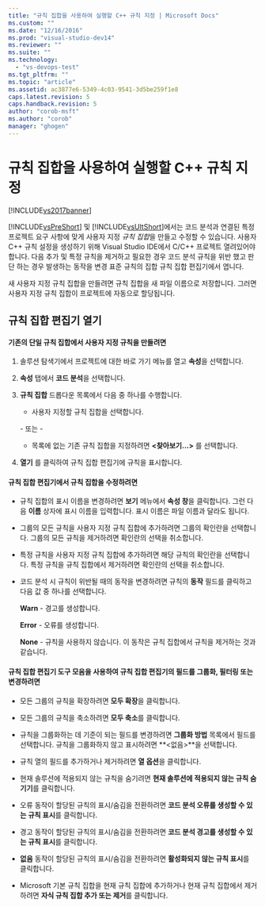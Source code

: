 ```yaml
---
title: "규칙 집합을 사용하여 실행할 C++ 규칙 지정 | Microsoft Docs"
ms.custom: ""
ms.date: "12/16/2016"
ms.prod: "visual-studio-dev14"
ms.reviewer: ""
ms.suite: ""
ms.technology: 
  - "vs-devops-test"
ms.tgt_pltfrm: ""
ms.topic: "article"
ms.assetid: ac3877e6-5349-4c03-9541-3d5be259f1e8
caps.latest.revision: 5
caps.handback.revision: 5
author: "corob-msft"
ms.author: "corob"
manager: "ghogen"
---
```

# 규칙 집합을 사용하여 실행할 C++ 규칙 지정
[!INCLUDE[vs2017banner](../code-quality/includes/vs2017banner.md)]

[!INCLUDE[vsPreShort](../code-quality/includes/vspreshort_md.md)] 및 [!INCLUDE[vsUltShort](../code-quality/includes/vsultshort_md.md)]에서는 코드 분석과 연결된 특정 프로젝트 요구 사항에 맞게 사용자 지정 *규칙 집합*을 만들고 수정할 수 있습니다.  사용자 C\+\+ 규칙 설정을 생성하기 위해 Visual Studio IDE에서 C\/C\+\+ 프로젝트 열려있어야 합니다.  다음 추가 및 특정 규칙을 제거하고 필요한 경우 코드 분석 규칙을 위반 했고 판단 하는 경우 발생하는 동작을 변경 표준 규칙의 집합 규칙 집합 편집기에서 엽니다.  
  
 새 사용자 지정 규칙 집합을 만들려면 규칙 집합을 새 파일 이름으로 저장합니다.  그러면 사용자 지정 규칙 집합이 프로젝트에 자동으로 할당됩니다.  
  
## 규칙 집합 편집기 열기  
  
#### 기존의 단일 규칙 집합에서 사용자 지정 규칙을 만들려면  
  
1.  솔루션 탐색기에서 프로젝트에 대한 바로 가기 메뉴를 열고 **속성**을 선택합니다.  
  
2.  **속성** 탭에서 **코드 분석**을 선택합니다.  
  
3.  **규칙 집합** 드롭다운 목록에서 다음 중 하나를 수행합니다.  
  
    -   사용자 지정할 규칙 집합을 선택합니다.  
  
     \- 또는 \-  
  
    -   목록에 없는 기존 규칙 집합을 지정하려면 **\<찾아보기...\>** 를 선택합니다.  
  
4.  **열기** 를 클릭하여 규칙 집합 편집기에 규칙을 표시합니다.  
  
#### 규칙 집합 편집기에서 규칙 집합을 수정하려면  
  
-   규칙 집합의 표시 이름을 변경하려면 **보기** 메뉴에서 **속성 창**을 클릭합니다.  그런 다음 **이름** 상자에 표시 이름을 입력합니다.  표시 이름은 파일 이름과 달라도 됩니다.  
  
-   그룹의 모든 규칙을 사용자 지정 규칙 집합에 추가하려면 그룹의 확인란을 선택합니다.  그룹의 모든 규칙을 제거하려면 확인란의 선택을 취소합니다.  
  
-   특정 규칙을 사용자 지정 규칙 집합에 추가하려면 해당 규칙의 확인란을 선택합니다.  특정 규칙을 규칙 집합에서 제거하려면 확인란의 선택을 취소합니다.  
  
-   코드 분석 시 규칙이 위반될 때의 동작을 변경하려면 규칙의 **동작** 필드를 클릭하고 다음 값 중 하나를 선택합니다.  
  
     **Warn** \- 경고를 생성합니다.  
  
     **Error** \- 오류를 생성합니다.  
  
     **None** \- 규칙을 사용하지 않습니다.  이 동작은 규칙 집합에서 규칙을 제거하는 것과 같습니다.  
  
#### 규칙 집합 편집기 도구 모음을 사용하여 규칙 집합 편집기의 필드를 그룹화, 필터링 또는 변경하려면  
  
-   모든 그룹의 규칙을 확장하려면 **모두 확장**을 클릭합니다.  
  
-   모든 그룹의 규칙을 축소하려면 **모두 축소**를 클릭합니다.  
  
-   규칙을 그룹화하는 데 기준이 되는 필드를 변경하려면 **그룹화 방법** 목록에서 필드를 선택합니다.  규칙을 그룹화하지 않고 표시하려면 **\<없음\>**을 선택합니다.  
  
-   규칙 열의 필드를 추가하거나 제거하려면 **열 옵션**을 클릭합니다.  
  
-   현재 솔루션에 적용되지 않는 규칙을 숨기려면 **현재 솔루션에 적용되지 않는 규칙 숨기기**를 클릭합니다.  
  
-   오류 동작이 할당된 규칙의 표시\/숨김을 전환하려면 **코드 분석 오류를 생성할 수 있는 규칙 표시**를 클릭합니다.  
  
-   경고 동작이 할당된 규칙의 표시\/숨김을 전환하려면 **코드 분석 경고를 생성할 수 있는 규칙 표시**를 클릭합니다.  
  
-   **없음** 동작이 할당된 규칙의 표시\/숨김을 전환하려면 **활성화되지 않는 규칙 표시**를 클릭합니다.  
  
-   Microsoft 기본 규칙 집합을 현재 규칙 집합에 추가하거나 현재 규칙 집합에서 제거하려면 **자식 규칙 집합 추가 또는 제거**를 클릭합니다.